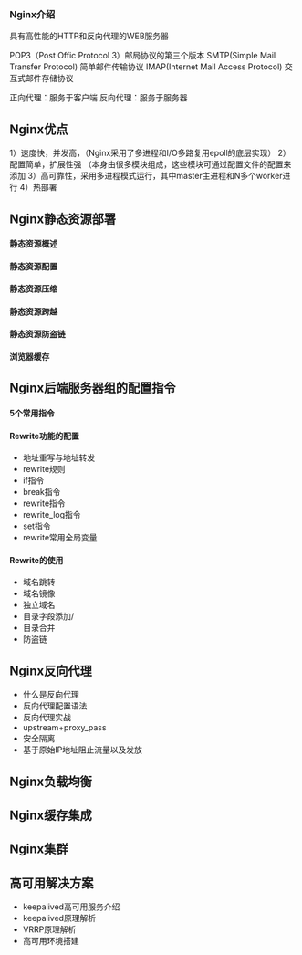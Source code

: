 ### Nginx介绍
具有高性能的HTTP和反向代理的WEB服务器

POP3（Post Offic Protocol 3）邮局协议的第三个版本
SMTP(Simple Mail Transfer Protocol) 简单邮件传输协议
IMAP(Internet Mail Access Protocol) 交互式邮件存储协议

正向代理：服务于客户端
反向代理：服务于服务器

## Nginx优点
1）速度快，并发高，（Nginx采用了多进程和I/O多路复用epoll的底层实现）
2）配置简单，扩展性强 （本身由很多模块组成，这些模块可通过配置文件的配置来添加
3）高可靠性，采用多进程模式运行，其中master主进程和N多个worker进行
4）热部署
## Nginx静态资源部署

#### 静态资源概述
#### 静态资源配置
#### 静态资源压缩
#### 静态资源跨越
#### 静态资源防盗链
#### 浏览器缓存


## Nginx后端服务器组的配置指令
#### 5个常用指令
#### Rewrite功能的配置
- 地址重写与地址转发
- rewrite规则
- if指令
- break指令
- rewrite指令
- rewrite_log指令
- set指令
- rewrite常用全局变量
#### Rewrite的使用
- 域名跳转
- 域名镜像
- 独立域名
- 目录字段添加/
- 目录合并
- 防盗链
## Nginx反向代理
- 什么是反向代理
- 反向代理配置语法
- 反向代理实战
- upstream+proxy_pass
- 安全隔离
- 基于原始IP地址阻止流量以及发放
## Nginx负载均衡

## Nginx缓存集成

## Nginx集群
## 高可用解决方案
- keepalived高可用服务介绍
- keepalived原理解析
- VRRP原理解析
- 高可用环境搭建
